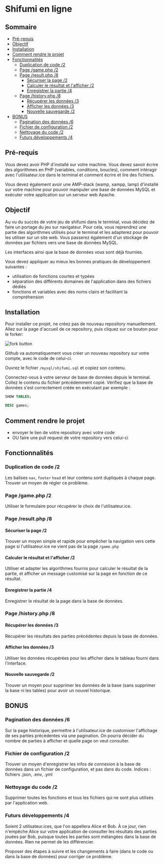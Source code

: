 # Shifumi en ligne<!-- omit in toc -->

## Sommaire <!-- omit in toc -->

- [Pré-requis](#pré-requis)
- [Objectif](#objectif)
- [Installation](#installation)
- [Comment rendre le projet](#comment-rendre-le-projet)
- [Fonctionnalités](#fonctionnalités)
  - [Duplication de code /2](#duplication-de-code-2)
  - [Page /game.php /2](#page-gamephp-2)
  - [Page /result.php /8](#page-resultphp-8)
    - [Sécuriser la page /2](#sécuriser-la-page-2)
    - [Calculer le résultat et l'afficher /2](#calculer-le-résultat-et-lafficher-2)
    - [Enregistrer la partie /4](#enregistrer-la-partie-4)
  - [Page /history.php /8](#page-historyphp-8)
    - [Récupérer les données /3](#récupérer-les-données-3)
    - [Afficher les données /3](#afficher-les-données-3)
    - [Nouvelle sauvegarde /2](#nouvelle-sauvegarde-2)
- [BONUS](#bonus)
  - [Pagination des données /6](#pagination-des-données-6)
  - [Fichier de configuration /2](#fichier-de-configuration-2)
  - [Nettoyage du code /2](#nettoyage-du-code-2)
  - [Futurs développements /4](#futurs-développements-4)

## Pré-requis

Vous devez avoir PHP d'installé sur votre machine. Vous devez savoir écrire des algorithmes en PHP (variables, conditions, boucles), comment intéragir avec l'utilisateur.ice dans le terminal et comment écrire et lire des fichiers.

Vous devez également avoir une AMP-stack (wamp, xampp, lamp) d'installé sur votre machine pour pouvoir manipuler une base de données MySQL et exécuter votre application sur un serveur web Apache.

## Objectif

Au vu du succès de votre jeu de shifumi dans le terminal, vous décidez de faire un portage du jeu sur navigateur. Pour cela, vous reprendrez une partie des algorithmes utilisés pour le terminal et les adapterez pour pouvoir les utiliser sur un site web. Vous passerez également d'un stockage de données par fichiers vers une base de données MySQL.

Les interfaces ainsi que la base de données vous sont déjà fournies.

Vous devez appliquer au mieux les bonnes pratiques de développement suivantes :

- utilisation de fonctions courtes et typées
- séparation des différents domaines de l'application dans des fichiers dédiés
- fonctions et variables avec des noms clairs et facilitant la compréhension

## Installation

Pour installer ce projet, ne créez pas de nouveau repository manuellement. Allez sur la page d'accueil de ce repository, puis cliquez sur ce bouton pour le forker:

![fork button](assets/fork.png)

Github va automatiquement vous créer un nouveau repository sur votre compte, avec le code de celui-ci.

Ouvrez le fichier `/mysql/shifumi.sql` et copiez son contenu.

Connectez-vous à votre serveur de base de données depuis le terminal. Collez le contenu du fichier précédemment copié. Vérifiez que la base de données s'est correctement créée en exécutant par exemple :

```sql
SHOW TABLES;
```

```sql
DESC games;
```


## Comment rendre le projet

- envoyer le lien de votre repository avec votre code
- OU faire une pull request de votre repository vers celui-ci

## Fonctionnalités

### Duplication de code /2

Les balises `nav`, `footer` `head` et leur contenu sont dupliqués à chaque page. Trouver un moyen de régler ce problème.

### Page /game.php /2

Utiliser le formulaire pour récupérer le choix de l'utilisateur.ice.

### Page /result.php /8

#### Sécuriser la page /2

Trouver un moyen simple et rapide pour empêcher la navigation vers cette page si l'utilisateur.ice ne vient pas de la page `/game.php`

#### Calculer le résultat et l'afficher /2

Utiliser et adapter les algorithmes fournis pour calculer le résultat de la partie, et afficher un message customisé sur la page en fonction de ce résultat.

#### Enregistrer la partie /4

Enregistrer le résultat de la page dans la base de données.

### Page /history.php /8

#### Récupérer les données /3

Récupérer les résultats des parties précédentes depuis la base de données.

#### Afficher les données /3

Utiliser les données récupérées pour les afficher dans le tableau fourni dans l'interface.

#### Nouvelle sauvegarde /2

Trouver un moyen pour supprimer les données de la base (sans supprimer la base ni les tables) pour avoir un nouvel historique.

## BONUS

### Pagination des données /6

Sur la page historique, permettre à l'utilisateur.ice de customiser l'affichage de ses parties précédentes via une pagination. On pourra décider du nombre de parties à afficher et quelle page on veut consulter.

### Fichier de configuration /2

Trouver un moyen d'enregistrer les infos de connexion à la base de données dans un fichier de configuration, et pas dans du code.
Indices : fichiers .json, .env, .yml

### Nettoyage du code /2

Supprimer toutes les fonctions et tous les fichiers qui ne sont plus utilisés par l'application web.

### Futurs développements /4

Soient 2 utilisateur.ices, que l'on appellera Alice et Bob. À ce jour, rien n'empêche Alice sur votre application de consulter les résultats des parties jouées par Bob, puisque toutes les parties sont mélangées dans la base de données. Rien ne permet de les différencier.

Proposer des étapes à suivre et les changements à faire (dans le code ou dans la base de données) pour corriger ce problème.
